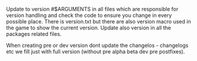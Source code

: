 Update to version  #$ARGUMENTS in all files which are responsible for version handling and check the code to ensure you change in every possible place. There is version.txt but there are also version macro used in the game to show the current version. 
Update also version in all the packages related files.

When creating pre or dev version dont update the changelos - changelogs etc we fill just with full version (without pre alpha beta dev pre postfixes).
